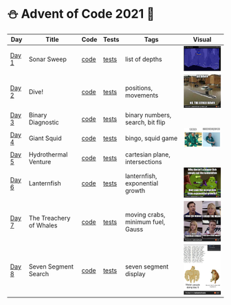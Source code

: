 # ⛄️ Advent of Code 2021 🥶

| Day  | Title | Code | Tests | Tags | Visual |
| ---- | ----- | ---- | ----- | ---- | ------ |
| [Day 1](https://adventofcode.com/2021/day/1)  | Sonar Sweep             | [code](day01/Day1.kt) | [tests](../../../test/kotlin/aoc2021/day01/Day1KtTest.kt) | list of depths | <img src="day01/assets/sonar_sweep.gif" alt="Visualisation of Day 1" width="140"/> |
| [Day 2](https://adventofcode.com/2021/day/2)  | Dive!                   | [code](day02/Day2.kt) | [tests](../../../test/kotlin/aoc2021/day02/Day2KtTest.kt) | positions, movements | <img src="day02/assets/img.png" alt="Visualisation of Day 2" width="140"/> |
| [Day 3](https://adventofcode.com/2021/day/3)  | Binary Diagnostic       | [code](day03/Day3.kt) | [tests](../../../test/kotlin/aoc2021/day03/Day3KtTest.kt) | binary numbers, search, bit flip |  |
| [Day 4](https://adventofcode.com/2021/day/4)  | Giant Squid             | [code](day04/Day4.kt) | [tests](../../../test/kotlin/aoc2021/day04/Day4KtTest.kt) | bingo, squid game | <img src="day04/assets/day4.jpg" alt="Visualisation of Day 4" width="220"/> |
| [Day 5](https://adventofcode.com/2021/day/5)  | Hydrothermal Venture    | [code](day05/Day5.kt) | [tests](../../../test/kotlin/aoc2021/day05/Day5KtTest.kt) | cartesian plane, intersections |  |
| [Day 6](https://adventofcode.com/2021/day/6)  | Lanternfish             | [code](day06/Day6.kt) | [tests](../../../test/kotlin/aoc2021/day06/Day6KtTest.kt) | lanternfish, exponential growth | <img src="day06/assets/day6.jpg" alt="Visualisation of Day 6" width="180"/> |
| [Day 7](https://adventofcode.com/2021/day/7)  | The Treachery of Whales | [code](day07/Day7.kt) | [tests](../../../test/kotlin/aoc2021/day07/Day7KtTest.kt) | moving crabs, minimum fuel, Gauss | <img src="day07/assets/day7.jpg" alt="Visualisation of Day 7" width="200"/> |
| [Day 8](https://adventofcode.com/2021/day/8)  | Seven Segment Search    | [code](day08/Day8.kt) | [tests](../../../test/kotlin/aoc2021/day08/Day8KtTest.kt) | seven segment display | <img src="day08/assets/day8.jpg" alt="Visualisation of Day 8" width="220"/> |
